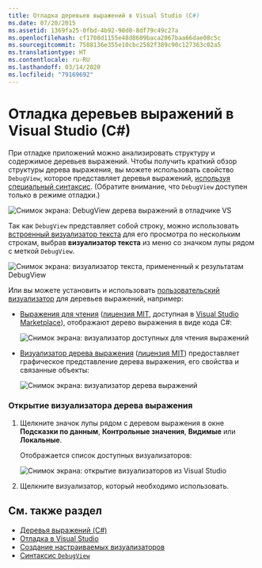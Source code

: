 ```yaml
---
title: Отладка деревьев выражений в Visual Studio (C#)
ms.date: 07/20/2015
ms.assetid: 1369fa25-0fbd-4b92-98d0-8df79c49c27a
ms.openlocfilehash: cf1708d1155e48d8609baca2067baa66dae08c5c
ms.sourcegitcommit: 7588136e355e10cbc2582f389c90c127363c02a5
ms.translationtype: HT
ms.contentlocale: ru-RU
ms.lasthandoff: 03/14/2020
ms.locfileid: "79169692"
---
```

# <a name="debugging-expression-trees-in-visual-studio-c"></a>Отладка деревьев выражений в Visual Studio (C#)
При отладке приложений можно анализировать структуру и содержимое деревьев выражений. Чтобы получить краткий обзор структуры дерева выражения, вы можете использовать свойство `DebugView`, которое представляет деревья выражений, [используя специальный синтаксис](debugview-syntax.md). (Обратите внимание, что `DebugView` доступен только в режиме отладки.)  

![Снимок экрана: DebugView дерева выражений в отладчике VS](media/debugging-expression-trees-in-visual-studio/debugview-expression-tree.png)

Так как `DebugView` представляет собой строку, можно использовать [встроенный визуализатор текста](https://docs.microsoft.com/visualstudio/debugger/view-strings-visualizer#open-a-string-visualizer) для его просмотра по нескольким строкам, выбрав **визуализатор текста** из меню со значком лупы рядом с меткой `DebugView`.

 ![Снимок экрана: визуализатор текста, примененный к результатам DebugView](media/debugging-expression-trees-in-visual-studio/string-visualizer-debugview.png)

Или вы можете установить и использовать [пользовательский визуализатор](https://docs.microsoft.com/visualstudio/debugger/create-custom-visualizers-of-data) для деревьев выражений, например:

- [Выражения для чтения](https://github.com/agileobjects/ReadableExpressions) ([лицензия MIT](https://github.com/agileobjects/ReadableExpressions/blob/master/LICENSE.md), доступная в [Visual Studio Marketplace](https://marketplace.visualstudio.com/items?itemName=vs-publisher-1232914.ReadableExpressionsVisualizers)), отображают дерево выражения в виде кода C#:

  ![Снимок экрана: визуализатор доступных для чтения выражений](media/debugging-expression-trees-in-visual-studio/readable-expressions-visualizer.png)

- [Визуализатор дерева выражения](https://github.com/zspitz/ExpressionToString#visual-studio-debugger-visualizer-for-expression-trees) ([лицензия MIT](https://github.com/zspitz/ExpressionToString/blob/master/LICENSE)) предоставляет графическое представление дерева выражения, его свойства и связанные объекты:

  ![Снимок экрана: визуализатор дерева выражений](media/debugging-expression-trees-in-visual-studio/expression-to-string-visualizer.png)

### <a name="to-open-a-visualizer-for-an-expression-tree"></a>Открытие визуализатора дерева выражения  
  
1. Щелкните значок лупы рядом с деревом выражения в окне **Подсказки по данным**, **Контрольные значения**, **Видимые** или **Локальные**.  

    Отображается список доступных визуализаторов:

    ![Снимок экрана: открытие визуализаторов из Visual Studio](media/debugging-expression-trees-in-visual-studio/expression-tree-visualizers.png)

2. Щелкните визуализатор, который необходимо использовать.  
  
## <a name="see-also"></a>См. также раздел

- [Деревья выражений (C#)](./index.md)
- [Отладка в Visual Studio](/visualstudio/debugger/debugger-feature-tour)
- [Создание настраиваемых визуализаторов](/visualstudio/debugger/create-custom-visualizers-of-data)
- [Синтаксис `DebugView`](debugview-syntax.md)

